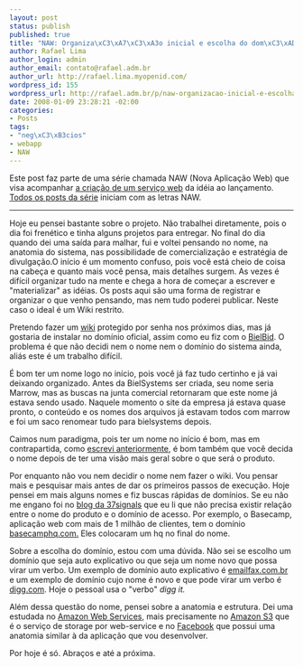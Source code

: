 ```yaml
--- 
layout: post
status: publish
published: true
title: "NAW: Organiza\xC3\xA7\xC3\xA3o inicial e escolha do dom\xC3\xADnio"
author: Rafael Lima
author_login: admin
author_email: contato@rafael.adm.br
author_url: http://rafael.lima.myopenid.com/
wordpress_id: 155
wordpress_url: http://rafael.adm.br/p/naw-organizacao-inicial-e-escolha-do-dominio/
date: 2008-01-09 23:28:21 -02:00
categories: 
- Posts
tags: 
- "neg\xC3\xB3cios"
- webapp
- NAW
---
```

Este post faz parte de uma série chamada NAW (Nova Aplicação Web) que visa acompanhar <a href="http://rafael.adm.br/p/que-tal-acompanhar-o-nascimento-de-um-servico-web/">a criação de um serviço web</a> da idéia ao lançamento. <a href="http://rafael.adm.br/tag/naw">Todos os posts da série</a> iniciam com as letras NAW.
<hr />Hoje eu pensei bastante sobre o projeto. Não trabalhei diretamente, pois o dia foi frenético e tinha alguns projetos para entregar. No final do dia quando dei uma saída para malhar, fui e voltei pensando no nome, na anatomia do sistema, nas possibilidade de comercialização e estratégia de divulgação.O início é um momento confuso, pois você está cheio de coisa na cabeça e quanto mais você pensa, mais detalhes surgem. As vezes é difícil organizar tudo na mente e chega a hora de começar a escrever e "materializar" as idéias. Os posts aqui são uma forma de registrar e organizar o que venho pensando, mas nem tudo poderei publicar. Neste caso o ideal é um Wiki restrito.

Pretendo fazer um <a href="http://en.wikipedia.org/wiki/Wiki">wiki</a> protegido por senha nos próximos dias, mas já gostaria de instalar no domínio oficial, assim como eu fiz com o <a href="http://bielbid.com.br">BielBid</a>. O problema é que não decidi nem o nome nem o domínio do sistema ainda, aliás este é um trabalho difícil.

É bom ter um nome logo no início, pois você já faz tudo certinho e já vai deixando organizado. Antes da BielSystems ser criada, seu nome seria Marrow, mas as buscas na junta comercial retornaram que este nome já estava sendo usado. Naquele momento o site da empresa já estava quase pronto, o conteúdo e os nomes dos arquivos já estavam todos com marrow e foi um saco renomear tudo para bielsystems depois.

Caimos num paradigma, pois ter um nome no início é bom, mas em contrapartida, como <a href="http://rafael.adm.br/p/naw-o-primeiro-dia/">escrevi anteriormente</a>, é bom também que você decida o nome depois de ter uma visão mais geral sobre o que será o produto.

Por enquanto não vou nem decidir o nome nem fazer o wiki. Vou pensar mais e pesquisar mais antes de dar os primeiros passos de execução.
Hoje pensei em mais alguns nomes e fiz buscas rápidas de domínios. Se eu não me engano foi no <a href="http://www.37signals.com/svn/">blog da 37signals</a> que eu li que não precisa existir relação entre o nome do produto e o domínio de acesso. Por exemplo, o Basecamp, aplicação web com mais de 1 milhão de clientes, tem o domínio <a href="http://rafael.adm.br/basecamphq.com">basecamphq.com.</a> Eles colocaram um hq no final do nome.

Sobre a escolha do domínio, estou com uma dúvida. Não sei se escolho um domínio que seja auto explicativo ou que seja um nome novo que possa virar um verbo. Um exemplo de domínio auto explicativo é <a href="http://rafael.adm.br/emailfax.com.br">emailfax.com.br</a> e um exemplo de domínio cujo nome é novo e que pode virar um verbo é <a href="http://rafael.adm.br/digg.com">digg.com</a>. Hoje o pessoal usa o "verbo" <em>digg it.</em>

Além dessa questão do nome, pensei sobre a anatomia e estrutura. Dei uma estudada no <a href="http://www.amazon.com/gp/browse.html?node=3435361">Amazon Web Services</a>, mais precisamente no <a href="http://www.amazon.com/S3-AWS-home-page-Money/b/ref=sc_fe_l_2?ie=UTF8&node=16427261&no=3435361&me=A36L942TSJ2AJA">Amazon S3</a> que é o serviço de storage por web-service e no <a href="http://facebook.com">Facebook</a> que possui uma anatomia similar à da aplicação que vou desenvolver.

Por hoje é só. Abraços e até a próxima.
